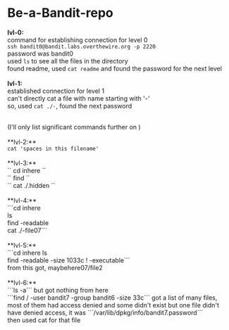 # Be-a-Bandit-repo
**lvl-0:**<br>
    command for establishing connection for level 0<br>
    ```ssh bandit0@bandit.labs.overthewire.org -p 2220```<br>
       password was bandit0<br>
    used ```ls``` to see all the files in the directory<br>
    found readme, used ```cat readme``` and found the password for the next level<br>
<br>
**lvl-1:**<br>
    established connection for level 1<br>
    can't directly cat a file with name starting with '-'<br>
    so, used ```cat ./-```, found the next password<br>

<br>
(I'll only list significant commands further on )<br><br>
**lvl-2:**<br>
    <code>cat 'spaces in this filename' </code><br>
<br>
**lvl-3:**<br>
    `` cd inhere ``<br>
    `` find ``<br>
    `` cat ./.hidden ``<br>
<br>
**lvl-4:**<br>
    ```cd inhere<br>
       ls<br>
       find -readable<br>
       cat ./-file07```<br>
<br>
**lvl-5:**<br>
    ```cd inhere
       ls<br>
       find -readable -size 1033c ! -executable```<br>
       from this got, maybehere07/file2<br>
<br>
**lvl-6:**<br>
    ```ls -a``` but got nothing from here<br>
    ```find / -user bandit7 -group bandit6 -size 33c``` got a list of many files, most of them had access denied and some didn't exist but one file didn't have denied access, it was ```/var/lib/dpkg/info/bandit7.password```<br>
    then used cat for that file<br>
    
